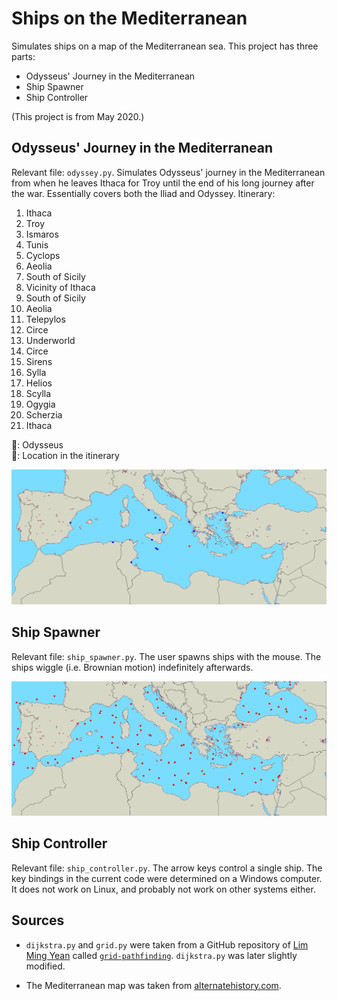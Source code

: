 # Ships on the Mediterranean
Simulates ships on a map of the Mediterranean sea. This project has three parts:
* Odysseus' Journey in the Mediterranean
* Ship Spawner
* Ship Controller

(This project is from May 2020.)

## Odysseus' Journey in the Mediterranean
Relevant file: `odyssey.py`.  Simulates Odysseus' journey in the Mediterranean from when he leaves Ithaca for Troy until the end of his long journey after the war. Essentially covers both the Iliad and Odyssey. Itinerary:
1. Ithaca
2. Troy
3. Ismaros
4. Tunis
5. Cyclops
6. Aeolia
7. South of Sicily
8. Vicinity of Ithaca
9. South of Sicily
10. Aeolia
11. Telepylos
12. Circe
13. Underworld
14. Circe
15. Sirens
16. Sylla
17. Helios
18. Scylla
19. Ogygia
20. Scherzia
21. Ithaca


🔴: Odysseus  
🔵: Location in the itinerary

![Odysseus' ship traveling in the Mediterranean](./images/odyssey_screenshot.png "Odysseus' ship traveling in the Mediterranean")

## Ship Spawner
Relevant file: `ship_spawner.py`. The user spawns ships with the mouse. The ships wiggle (i.e. Brownian motion) indefinitely afterwards.

![Numerous ships on the Mediterranean](./images/ship_spawner_screenshot.png "Numerous ships on the Mediterranean")

## Ship Controller
Relevant file: `ship_controller.py`. The arrow keys control a single ship. The key bindings in the current code were determined on a Windows computer. It does not work on Linux, and probably not work on other systems either.

## Sources
* `dijkstra.py` and `grid.py` were taken from a GitHub repository of [Lim Ming Yean](https://github.com/mlyean) called [`grid-pathfinding`](https://github.com/mlyean/grid-pathfinding). `dijkstra.py` was later slightly modified.

* The Mediterranean map was taken from [alternatehistory.com](https://www.alternatehistory.com/wiki/doku.php?id=blank_map_directory:all_of_europe_2).